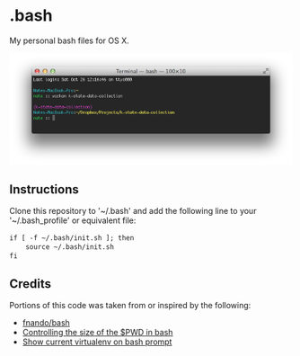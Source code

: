 # .bash

My personal bash files for OS X.

![Screenshot](screenshot.png)

## Instructions

Clone this repository to '~/.bash' and add the following line to your '~/.bash_profile' or equivalent file:

    if [ -f ~/.bash/init.sh ]; then
        source ~/.bash/init.sh
    fi

## Credits

Portions of this code was taken from or inspired by the following:

- [fnando/bash](https://github.com/fnando/bash)
- [Controlling the size of the $PWD in bash](http://www.debian-administration.org/article/548/Controlling_the_size_of_the_PWD_in_bash)
- [Show current virtualenv on bash prompt](http://engineerwithoutacause.com/show-current-virtualenv-on-bash-prompt.html)